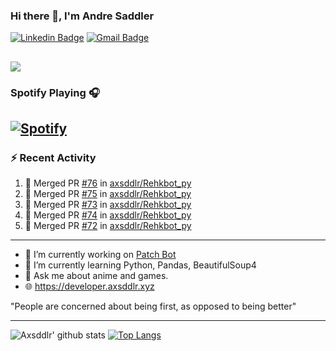 ### Hi there 👋, I'm Andre Saddler
[![Linkedin Badge](https://img.shields.io/badge/-andrexsaddler-blue?style=flat-square&logo=Linkedin&logoColor=white&link=https://www.linkedin.com/in/andrexsaddler/)](https://www.linkedin.com/in/andrexsaddler/)
[![Gmail Badge](https://img.shields.io/badge/-contact@rehkloos.com-c14438?style=flat-square&logo=Gmail&logoColor=white&link=mailto:contact@rehkloos.com)](mailto:contact@rehkloos.com)

![](https://komarev.com/ghpvc/?username=axsddlr&color=dc143c)
---
### Spotify Playing 🎧

[![Spotify](https://novatorem.rehkloos.vercel.app/api/spotify)](https://open.spotify.com/user/Rehkloos)
---

### :zap: Recent Activity

<!--START_SECTION:activity-->
1. 🎉 Merged PR [#76](https://github.com/axsddlr/Rehkbot_py/pull/76) in [axsddlr/Rehkbot_py](https://github.com/axsddlr/Rehkbot_py)
2. 🎉 Merged PR [#75](https://github.com/axsddlr/Rehkbot_py/pull/75) in [axsddlr/Rehkbot_py](https://github.com/axsddlr/Rehkbot_py)
3. 🎉 Merged PR [#73](https://github.com/axsddlr/Rehkbot_py/pull/73) in [axsddlr/Rehkbot_py](https://github.com/axsddlr/Rehkbot_py)
4. 🎉 Merged PR [#74](https://github.com/axsddlr/Rehkbot_py/pull/74) in [axsddlr/Rehkbot_py](https://github.com/axsddlr/Rehkbot_py)
5. 🎉 Merged PR [#72](https://github.com/axsddlr/Rehkbot_py/pull/72) in [axsddlr/Rehkbot_py](https://github.com/axsddlr/Rehkbot_py)
<!--END_SECTION:activity-->

---

- 🔭 I’m currently working on [Patch Bot](https://github.com/axsddlr/patch_bot)
- 🌱 I’m currently learning Python, Pandas, BeautifulSoup4
- 💬 Ask me about anime and games.
- 🌐 https://developer.axsddlr.xyz

"People are concerned about being first, as opposed to being better"

---
![Axsddlr' github stats](https://github-readme-stats.vercel.app/api?username=axsddlr&count_private=true)
[![Top Langs](https://github-readme-stats.vercel.app/api/top-langs/?username=axsddlr&layout=compact)](https://github.com/anuraghazra/github-readme-stats)
